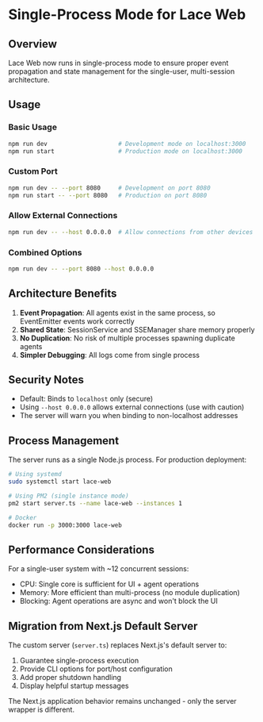 # Single-Process Mode for Lace Web

## Overview

Lace Web now runs in single-process mode to ensure proper event propagation and state management for the single-user, multi-session architecture.

## Usage

### Basic Usage
```bash
npm run dev                    # Development mode on localhost:3000
npm run start                  # Production mode on localhost:3000
```

### Custom Port
```bash
npm run dev -- --port 8080     # Development on port 8080
npm run start -- --port 8080   # Production on port 8080
```

### Allow External Connections
```bash
npm run dev -- --host 0.0.0.0  # Allow connections from other devices
```

### Combined Options
```bash
npm run dev -- --port 8080 --host 0.0.0.0
```

## Architecture Benefits

1. **Event Propagation**: All agents exist in the same process, so EventEmitter events work correctly
2. **Shared State**: SessionService and SSEManager share memory properly
3. **No Duplication**: No risk of multiple processes spawning duplicate agents
4. **Simpler Debugging**: All logs come from single process

## Security Notes

- Default: Binds to `localhost` only (secure)
- Using `--host 0.0.0.0` allows external connections (use with caution)
- The server will warn you when binding to non-localhost addresses

## Process Management

The server runs as a single Node.js process. For production deployment:

```bash
# Using systemd
sudo systemctl start lace-web

# Using PM2 (single instance mode)
pm2 start server.ts --name lace-web --instances 1

# Docker
docker run -p 3000:3000 lace-web
```

## Performance Considerations

For a single-user system with ~12 concurrent sessions:
- CPU: Single core is sufficient for UI + agent operations
- Memory: More efficient than multi-process (no module duplication)
- Blocking: Agent operations are async and won't block the UI

## Migration from Next.js Default Server

The custom server (`server.ts`) replaces Next.js's default server to:
1. Guarantee single-process execution
2. Provide CLI options for port/host configuration
3. Add proper shutdown handling
4. Display helpful startup messages

The Next.js application behavior remains unchanged - only the server wrapper is different.